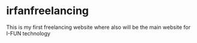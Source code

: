 # irfanfreelancing
This is my first freelancing website where also will be the main website for I-FUN technology
